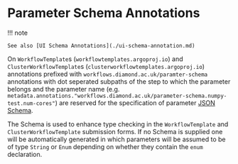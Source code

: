 # Parameter Schema Annotations

!!! note

    See also [UI Schema Annotations](./ui-schema-annotation.md)

On `WorkflowTemplate`s (`workflowtemplates.argoproj.io`) and `ClusterWorkflowTemplate`s (`clusterworkflowtemplates.argoproj.io`) annotations prefixed with `workflows.diamond.ac.uk/paramter-schema` annotations with dot seperated subpaths of the step to which the parameter belongs and the parameter name (e.g. `metadata.annotations."workflows.diamond.ac.uk/parameter-schema.numpy-test.num-cores"`) are reserved for the specification of parameter [JSON Schema](https://json-schema.org/).

The Schema is used to enhance type checking in the `WorkflowTemplate` and `ClusterWorkflowTemplate` submission forms. If no Schema is supplied one will be automatically generated in which parameters will be assumed to be of type `String` or `Enum` depending on whether they contain the `enum` declaration.
